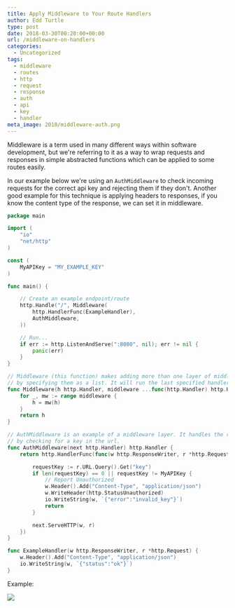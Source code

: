 ```yaml
---
title: Apply Middleware to Your Route Handlers
author: Edd Turtle
type: post
date: 2018-03-30T00:20:00+00:00
url: /middleware-on-handlers
categories:
  - Uncategorized
tags:
  - middleware
  - routes
  - http
  - request
  - response
  - auth
  - api
  - key
  - handler
meta_image: 2018/middleware-auth.png
---
```


Middleware is a term used in many different ways within software development, but we're referring to it as a way to wrap requests and responses in simple abstracted functions which can be applied to some routes easily.

In our example below we're using an `AuthMiddleware` to check incoming requests for the correct api key and rejecting them if they don't. Another good example for this technique is applying headers to responses, if you know the content type of the response, we can set it in middleware.

```go
package main

import (
    "io"
    "net/http"
)

const (
    MyAPIKey = "MY_EXAMPLE_KEY"
)

func main() {

    // Create an example endpoint/route
    http.Handle("/", Middleware(
        http.HandlerFunc(ExampleHandler),
        AuthMiddleware,
    ))

    // Run...
    if err := http.ListenAndServe(":8080", nil); err != nil {
        panic(err)
    }
}

// Middleware (this function) makes adding more than one layer of middleware easy
// by specifying them as a list. It will run the last specified handler first.
func Middleware(h http.Handler, middleware ...func(http.Handler) http.Handler) http.Handler {
    for _, mw := range middleware {
        h = mw(h)
    }
    return h
}

// AuthMiddleware is an example of a middleware layer. It handles the request authorization
// by checking for a key in the url.
func AuthMiddleware(next http.Handler) http.Handler {
    return http.HandlerFunc(func(w http.ResponseWriter, r *http.Request) {

        requestKey := r.URL.Query().Get("key")
        if len(requestKey) == 0 || requestKey != MyAPIKey {
            // Report Unauthorized
            w.Header().Add("Content-Type", "application/json")
            w.WriteHeader(http.StatusUnauthorized)
            io.WriteString(w, `{"error":"invalid_key"}`)
            return
        }

        next.ServeHTTP(w, r)
    })
}

func ExampleHandler(w http.ResponseWriter, r *http.Request) {
    w.Header().Add("Content-Type", "application/json")
    io.WriteString(w, `{"status":"ok"}`)
}
```

Example:

![](/img/2018/middleware-auth.png)
